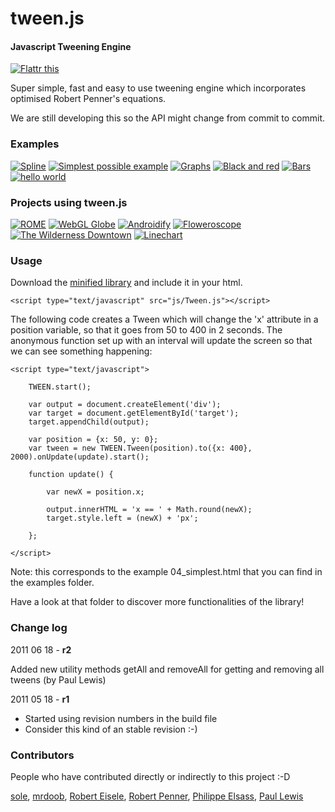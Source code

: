 tween.js
========

#### Javascript Tweening Engine ####

[![Flattr this](http://api.flattr.com/button/button-compact-static-100x17.png)](https://flattr.com/thing/45014/tween-js)

Super simple, fast and easy to use tweening engine which incorporates optimised Robert Penner's equations.

We are still developing this so the API might change from commit to commit.

### Examples ###
[![Spline](http://sole.github.com/tween.js/assets/examples/05_spline.png)](http://sole.github.com/tween.js/examples/05_spline.html)
[![Simplest possible example](http://sole.github.com/tween.js/assets/examples/04_simplest.png)](http://sole.github.com/tween.js/examples/04_simplest.html)
[![Graphs](http://sole.github.com/tween.js/assets/examples/03_graphs.png)](http://sole.github.com/tween.js/examples/03_graphs.html)
[![Black and red](http://sole.github.com/tween.js/assets/examples/02_black_and_red.png)](http://sole.github.com/tween.js/examples/02_black_and_red.html)
[![Bars](http://sole.github.com/tween.js/assets/examples/01_bars.png)](http://sole.github.com/tween.js/examples/01_bars.html)
[![hello world](http://sole.github.com/tween.js/assets/examples/00_hello_world.png)](http://sole.github.com/tween.js/examples/00_hello_world.html)

### Projects using tween.js ###

[![ROME](http://sole.github.com/tween.js/assets/projects/05_rome.png)](http://ro.me)
[![WebGL Globe](http://sole.github.com/tween.js/assets/projects/04_webgl_globe.png)](http://data-arts.appspot.com/globe)
[![Androidify](http://sole.github.com/tween.js/assets/projects/03_androidify.png)](http://www.androidify.com/)
[![Floweroscope](http://sole.github.com/tween.js/assets/projects/02_floweroscope.png)](http://www.floweroscope.com/)
[![The Wilderness Downtown](http://sole.github.com/tween.js/assets/projects/01_wilderness.png)](http://thewildernessdowntown.com/)
[![Linechart](http://sole.github.com/tween.js/assets/projects/00_linechart.png)](http://dejavis.org/linechart)

### Usage ###

Download the [minified library](http://github.com/sole/tween.js/raw/master/build/Tween.js) and include it in your html.

	<script type="text/javascript" src="js/Tween.js"></script>

The following code creates a Tween which will change the 'x' attribute in a position variable, so that it goes from 50 to 400 in 2 seconds. The anonymous function set up with an interval will update the screen so that we can see something happening:

	<script type="text/javascript">

		TWEEN.start();

		var output = document.createElement('div');
		var target = document.getElementById('target');
		target.appendChild(output);

		var position = {x: 50, y: 0};
		var tween = new TWEEN.Tween(position).to({x: 400}, 2000).onUpdate(update).start();

		function update() {

			var newX = position.x;

			output.innerHTML = 'x == ' + Math.round(newX);
			target.style.left = (newX) + 'px';

		};

	</script>

Note: this corresponds to the example 04_simplest.html that you can find in the examples folder.

Have a look at that folder to discover more functionalities of the library!

### Change log ###

2011 06 18 - **r2**

Added new utility methods getAll and removeAll for getting and removing all tweens (by Paul Lewis)

2011 05 18 - **r1**

* Started using revision numbers in the build file
* Consider this kind of an stable revision :-)

### Contributors ###

People who have contributed directly or indirectly to this project :-D

[sole](http://soledadpenades.com), [mrdoob](http://mrdoob.com), [Robert Eisele](http://www.xarg.org/), [Robert Penner](http://www.robertpenner.com/), [Philippe Elsass](http://philippe.elsass.me), [Paul Lewis](http://www.aerotwist.com/)
